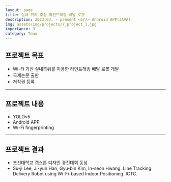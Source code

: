 ```yaml
---
layout: page
title: 실내 위치 추정 라인트래킹 배달 로봇
description: 2023.03. - present <br/> Android APP(JAVA)
img: assets/img/projects/7_project_1.jpg
importance: 3
category: Team
---
```


## 프로젝트 목표
- Wi-Fi 기반 실내측위를 이용한 라인트래킹 배달 로봇 개발
- 국제논문 출판
- 저작권 등록

---

## 프로젝트 내용
- YOLOv5
- Android APP
- Wi-Fi fingerprinting

---

## 프로젝트 결과
- 조선대학교 캡스톤 디자인 경진대회 동상
- Su-ji Lee, Ji-yun Han, Gyu-bin Kim, In-seon Hwang. Line Tracking Delivery Robot using Wi-Fi-based Indoor Positioning. ICTC.
